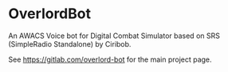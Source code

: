 # OverlordBot

An AWACS Voice bot for Digital Combat Simulator based on SRS (SimpleRadio Standalone) by Ciribob.

See https://gitlab.com/overlord-bot for the main project page.
